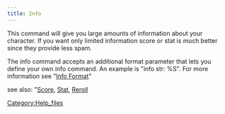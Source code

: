 ```yaml
---
title: Info
---
```


This command will give you large amounts of information about your
character. If you want only limited information score or stat is much
better since they provide less spam.

The info command accepts an additional format parameter that lets you
define your own info command. An example is "info str: %S". For more
information see "[Info Format](Info_Format "wikilink")"

see also: "[Score](Score "wikilink"), [Stat](Stat "wikilink"),
[Reroll](Reroll "wikilink")

[Category:Help_files](Category:Help_files "wikilink")